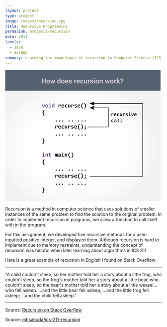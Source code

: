 ```yaml
---
layout: project
type: project
image: images/recursion.jpg
title: Recursive Programming
permalink: projects/recursion
date: 2014
labels:
  - Java
  - GitHub
summary: Learning the importance of recursion in Computer Science (ICS 211).
---
```


<img class="ui large right floated rounded image" src="../images/recursion1.jpg">

Recursion is a method in computer science that uses solutions of smaller instances of the same problem to find the solution to the original problem. In order to implement recursion in programs, we allow a function to call itself with in the program.

For this assignment, we developed five recursive methods for a user-inputted positive integer, and displayed them. Although recursion is hard to implement due to memory restraints, understanding the concept of recursion was helpful when later learning about algorithms in ICS 311.

Here is a great example of recursion in English I found on Stack Overflow:

<hr> 
"A child couldn't sleep, so her mother told her a story about a little frog,
    who couldn't sleep, so the frog's mother told her a story about a little bear,
      who couldn't sleep, so the bear's mother told her a story about a little weasel... 
         who fell asleep.
             ...and the little bear fell asleep;
         ...and the little frog fell asleep;
    ...and the child fell asleep."
<hr>

Source: <a href="https://stackoverflow.com/questions/3021/what-is-recursion-and-when-should-i-use-it">Recursion on Stack Overflow</a>

Source: <a href="https://github.com/mhsakuda/ICS-Projects/blob/master/Assignment%206/SakudaMitchell6.java"><i class="large github icon "></i>mhsakuda/ics-211-recursion</a>

